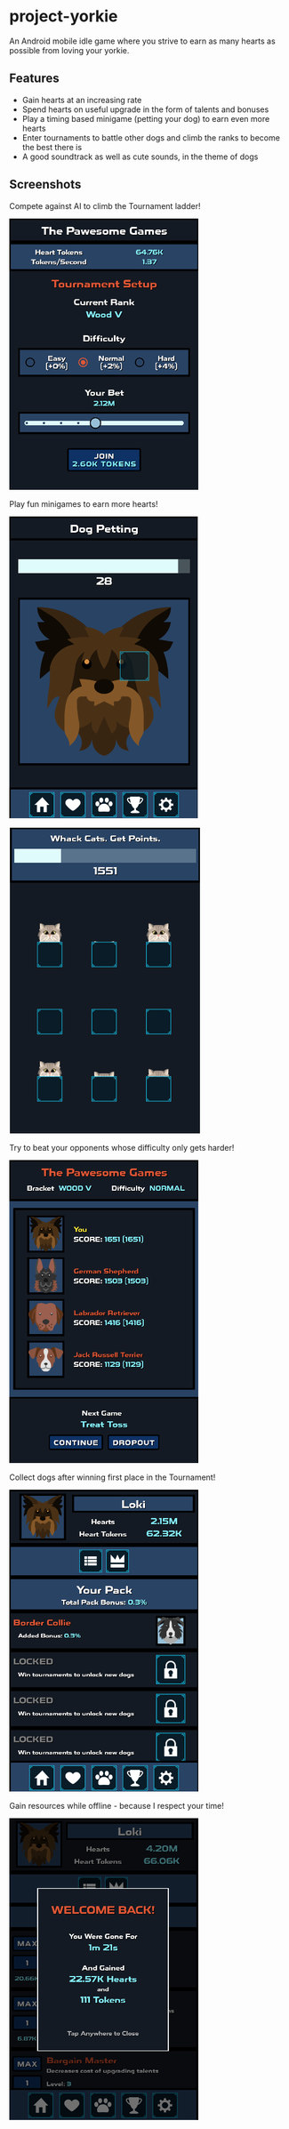 # project-yorkie

An Android mobile idle game where you strive to earn as many hearts as possible from loving your yorkie. 

## Features
- Gain hearts at an increasing rate
- Spend hearts on useful upgrade in the form of talents and bonuses
- Play a timing based minigame (petting your dog) to earn even more hearts
- Enter tournaments to battle other dogs and climb the ranks to become the best there is
- A good soundtrack as well as cute sounds, in the theme of dogs

## Screenshots

Compete against AI to climb the Tournament ladder!

![Climbing the Tournament Ladder](ss_3.png)

Play fun minigames to earn more hearts!

![Petting Minigame](ss_2.png)

![Whack a Cat Minigame](ss_4.png)

Try to beat your opponents whose difficulty only gets harder!

![Petting Minigame](ss_5.png)

Collect dogs after winning first place in the Tournament!

![Petting Minigame](ss_6.png)

Gain resources while offline - because I respect your time!

![Petting Minigame](ss_1.png)
